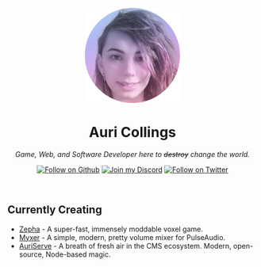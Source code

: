 <p align="center">
  <img width="192" height="192" src="https://raw.githubusercontent.com/Aurailus/Aurailus/master/face_2_tint_cropped.png">
</p>

<h1 align="center">Auri Collings</h1>
<p align="center"><em>Game, Web, and Software Developer here to <strike>destroy</strike> change the world.</em></p>

<p align="center">
  <a href="https://github.com/Aurailus"><img alt="Follow on Github" src="https://img.shields.io/github/followers/Aurailus?label=Follow%20on%20Github&logo=github&logoColor=cccccc&labelColor=2A3037&color=6cc644"></a>
  <a href="https://aurail.us/discord"><img alt="Join my Discord" src="https://img.shields.io/discord/416379773976051712.svg?color=7289DA&label=Join%20my%20Discord&logo=discord&logoColor=cccccc&labelColor=2A3037"></a>
  <a href="https://twitter.com/Aurailus"><img alt="Follow on Twitter" src="https://img.shields.io/static/v1?label=Follow%20on%20Twitter&message=50&color=08a0e9&logo=twitter&logoColor=cccccc&labelColor=2A3037"></a>
</p>

<br>

## Currently Creating

- [Zepha](https://github.com/Aurailus/Zepha) - A super-fast, immensely moddable voxel game.
- [Myxer](https://github.com/Aurailus/Myxer) - A simple, modern, pretty volume mixer for PulseAudio.
- [AuriServe](https://github.com/AuriServe/AuriServe) - A breath of fresh air in the CMS ecosystem. Modern, open-source, Node-based magic.
